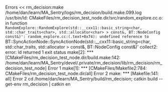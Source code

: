 Errors     << rm_decision:make /home/dan/learn/MA_Sentry/logs/rm_decision/build.make.099.log
/usr/bin/ld: CMakeFiles/rm_decision_test_node.dir/src/random_explore.cc.o: in function `RandomExplore::RandomExplore(std::__cxx11::basic_string<char, std::char_traits<char>, std::allocator<char> > const&, BT::NodeConfig const&)':
random_explore.cc:(.text+0x74): undefined reference to `BT::SyncActionNode::SyncActionNode(std::__cxx11::basic_string<char, std::char_traits<char>, std::allocator<char> > const&, BT::NodeConfig const&)'
collect2: error: ld returned 1 exit status
make[2]: *** [CMakeFiles/rm_decision_test_node.dir/build.make:142: /home/dan/learn/MA_Sentry/devel/.private/rm_decision/lib/rm_decision/rm_decision_test_node] Error 1
make[1]: *** [CMakeFiles/Makefile2:784: CMakeFiles/rm_decision_test_node.dir/all] Error 2
make: *** [Makefile:141: all] Error 2
cd /home/dan/learn/MA_Sentry/build/rm_decision; catkin build --get-env rm_decision | catkin en
